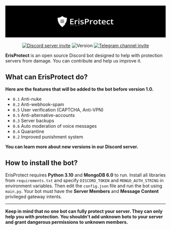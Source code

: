 [![ErisProtect Banner](https://raw.githubusercontent.com/cymon4380/ErisProtect/master/assets/img/banner.png)](https://discord.gg/EmpnUU5EE7)

<p align="center">
    <a href="https://discord.gg/EmpnUU5EE7"><img src="https://img.shields.io/discord/1136258983565480067?style=flat-square&color=5865f2&logo=discord&logoColor=ffffff&label=discord" alt="Discord server invite" /></a>
    <img src="https://img.shields.io/badge/version-0.1.1-252525?style=flat-square" alt="Version" />
    <a href="https://t.me/ErisProtect">
    <img src="https://img.shields.io/badge/Telegram (RU)-2CA5E0?style=flat-square&logo=telegram" alt="Telegram channel invite" />
    </a>
</p>


**ErisProtect** is an open source Discord bot designed to help with protection servers from damage. You can contribute and help us improve it.

## What can ErisProtect do?
**Here are the features that will be added to the bot before version 1.0.**

- `0.1` Anti-nuke
- `0.2` Anti-webhook-spam
- `0.5` User verification (CAPTCHA, Anti-VPN)
- `0.5` Anti-alternative-accounts
- `0.3` Server backups
- `0.6` Auto moderation of voice messages
- `0.4` Quarantine
- `0.2` Improved punishment system

**You can learn more about new versions in our Discord server.**

## How to install the bot?
ErisProtect requires **Python 3.10** and **MongoDB 6.0** to run. Install all libraries from `requirements.txt` and specify `DISCORD_TOKEN` and `MONGO_AUTH_STRING` in environment variables. Then edit the `config.json` file and run the bot using `main.py`.
Your bot must have the **Server Members** and **Message Content** privileged gateway intents.

---

**Keep in mind that no one bot can fully protect your server. They can only help you with protection. You shouldn't add unknown bots to your server and grant dangerous permissions to unknown members.**